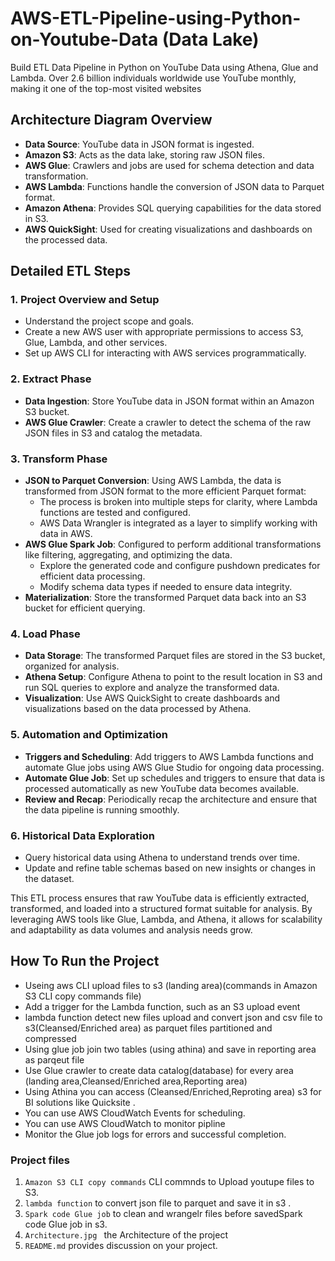 # AWS-ETL-Pipeline-using-Python-on-Youtube-Data (Data Lake)  
Build ETL Data Pipeline in Python on YouTube Data using Athena, Glue and Lambda.
Over 2.6 billion individuals worldwide use YouTube monthly, making it one of the top-most visited websites
## Architecture Diagram Overview
- **Data Source**: YouTube data in JSON format is ingested.
- **Amazon S3**: Acts as the data lake, storing raw JSON files.
- **AWS Glue**: Crawlers and jobs are used for schema detection and data transformation.
- **AWS Lambda**: Functions handle the conversion of JSON data to Parquet format.
- **Amazon Athena**: Provides SQL querying capabilities for the data stored in S3.
- **AWS QuickSight**: Used for creating visualizations and dashboards on the processed data.

## Detailed ETL Steps

### 1. Project Overview and Setup
   - Understand the project scope and goals.
   - Create a new AWS user with appropriate permissions to access S3, Glue, Lambda, and other services.
   - Set up AWS CLI for interacting with AWS services programmatically.
     

### 2. Extract Phase
   - **Data Ingestion**: Store YouTube data in JSON format within an Amazon S3 bucket.
   - **AWS Glue Crawler**: Create a crawler to detect the schema of the raw JSON files in S3 and catalog the metadata.

### 3. Transform Phase
   - **JSON to Parquet Conversion**: Using AWS Lambda, the data is transformed from JSON format to the more efficient Parquet format:
     - The process is broken into multiple steps for clarity, where Lambda functions are tested and configured.
     - AWS Data Wrangler is integrated as a layer to simplify working with data in AWS.
   - **AWS Glue Spark Job**: Configured to perform additional transformations like filtering, aggregating, and optimizing the data.
     - Explore the generated code and configure pushdown predicates for efficient data processing.
     - Modify schema data types if needed to ensure data integrity.
   - **Materialization**: Store the transformed Parquet data back into an S3 bucket for efficient querying.

### 4. Load Phase
   - **Data Storage**: The transformed Parquet files are stored in the S3 bucket, organized for analysis.
   - **Athena Setup**: Configure Athena to point to the result location in S3 and run SQL queries to explore and analyze the transformed data.
   - **Visualization**: Use AWS QuickSight to create dashboards and visualizations based on the data processed by Athena.

### 5. Automation and Optimization
   - **Triggers and Scheduling**: Add triggers to AWS Lambda functions and automate Glue jobs using AWS Glue Studio for ongoing data processing.
   - **Automate Glue Job**: Set up schedules and triggers to ensure that data is processed automatically as new YouTube data becomes available.
   - **Review and Recap**: Periodically recap the architecture and ensure that the data pipeline is running smoothly.

### 6. Historical Data Exploration
   - Query historical data using Athena to understand trends over time.
   - Update and refine table schemas based on new insights or changes in the dataset.

This ETL process ensures that raw YouTube data is efficiently extracted, transformed, and loaded into a structured format suitable for analysis. By leveraging AWS tools like Glue, Lambda, and Athena, it allows for scalability and adaptability as data volumes and analysis needs grow.
 ## How To Run the Project
 * Useing aws CLI upload files to s3 (landing area)(commands in Amazon S3 CLI copy commands file)
 * Add a trigger for the Lambda function, such as an S3 upload event
 * lambda function detect new files upload and convert json and csv file to s3(Cleansed/Enriched area) as parquet files partitioned and compressed
 * Using glue job join two tables (using athina) and save in reporting area as parqeut file 
 * Use Glue crawler to create data catalog(database) for every area (landing area,Cleansed/Enriched area,Reporting area)
 * Using Athina you can access (Cleansed/Enriched,Reproting area) s3 for BI solutions like Quicksite .
 * You can use AWS CloudWatch Events for scheduling.
 * You can use AWS CloudWatch to monitor pipline
 * Monitor the Glue job logs for errors and successful completion.
   
### Project  files
 1. ```Amazon S3 CLI copy commands``` CLI commnds to Upload youtupe files to S3.
 2. ```lambda function``` to convert json file to parquet and save it in s3 .
 3.  ```Spark code Glue job``` to clean and wrangelr files before savedSpark code Glue job in s3.
 4.  ```Architecture.jpg ``` the Architecture of the project
 5. ```README.md``` provides discussion on your project.
